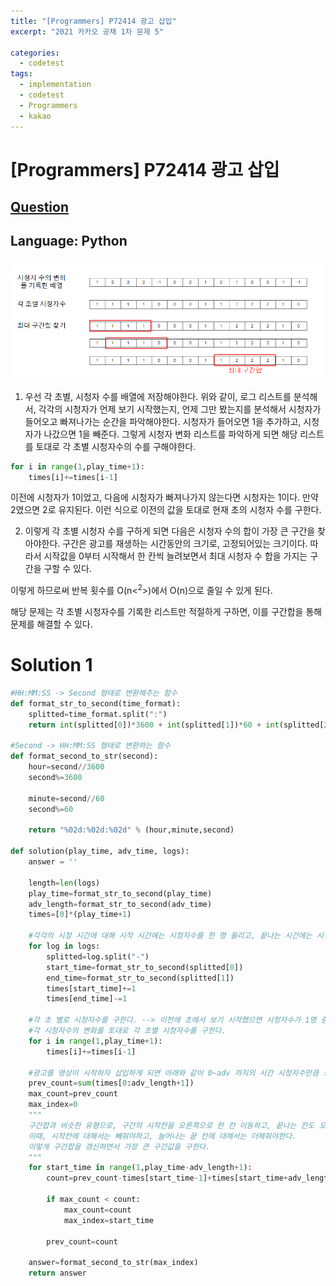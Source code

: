 ```yaml
---
title: "[Programmers] P72414 광고 삽입"
excerpt: "2021 카카오 공채 1차 문제 5"

categories:
  - codetest
tags:
  - implementation
  - codetest
  - Programmers
  - kakao
---
```

# [Programmers] P72414 광고 삽입
## [Question](https://school.programmers.co.kr/learn/courses/30/lessons/72414)
## Language: Python


![p72414.png](../../../../../../assets/images/algorithm/p72414.png)

1. 우선 각 초별, 시청자 수를 배열에 저장해야한다. 
위와 같이, 로그 리스트를 분석해서, 각각의 시청자가 언제 보기 시작했는지, 언제 그만 봤는지를 분석해서 시청자가 들어오고 빠져나가는 순간을 파악해야한다. 시청자가 들어오면 1을 추가하고, 시청자가 나갔으면 1을 빼준다. 그렇게 시청자 변화 리스트를 파악하게 되면 해당 리스트를 토대로 각 초별 시청자수의 수를 구해야한다.

```python
for i in range(1,play_time+1):
    times[i]+=times[i-1]
```
이전에 시청자가 1이었고, 다음에 시청자가 빠져나가지 않는다면 시청자는 1이다. 만약 2였으면 2로 유지된다. 이런 식으로 이전의 값을 토대로 현재 초의 시청자 수를 구한다.

2. 이렇게 각 초별 시청자 수를 구하게 되면 다음은 시청자 수의 합이 가장 큰 구간을 찾아야한다. 구간은 광고를 재생하는 시간동안의 크기로, 고정되어있는 크기이다. 따라서 시작값을 0부터 시작해서 한 칸씩 늘려보면서 최대 시청자 수 합을 가지는 구간을 구할 수 있다.

이렇게 하므로써 반복 횟수를 O(n<<sup>2</sup>>)에서 O(n)으로 줄일 수 있게 된다.

해당 문제는 각 초별 시청자수를 기록한 리스트만 적절하게 구하면, 이를 구간합을 통해 문제를 해결할 수 있다.

# Solution 1

```python
#HH:MM:SS -> Second 형태로 변환해주는 함수
def format_str_to_second(time_format):
    splitted=time_format.split(":")
    return int(splitted[0])*3600 + int(splitted[1])*60 + int(splitted[2])

#Second -> HH:MM:SS 형태로 변환하는 함수
def format_second_to_str(second):
    hour=second//3600
    second%=3600
    
    minute=second//60
    second%=60
    
    return "%02d:%02d:%02d" % (hour,minute,second)
    
def solution(play_time, adv_time, logs):
    answer = ''
    
    length=len(logs)
    play_time=format_str_to_second(play_time) 
    adv_length=format_str_to_second(adv_time)
    times=[0]*(play_time+1)
    
    #각각의 시청 시간에 대해 시작 시간에는 시청자수를 한 명 올리고, 끝나는 시간에는 시청자수를 한 명 내린다.
    for log in logs:
        splitted=log.split("-")
        start_time=format_str_to_second(splitted[0])
        end_time=format_str_to_second(splitted[1])
        times[start_time]+=1
        times[end_time]-=1

    #각 초 별로 시청자수를 구한다. --> 이전에 초에서 보기 시작했으면 시청자수가 1명 증가하게 되고, 만약 이전 초에서 보는 것을 중단 했으면 시청자수가 1명 줄어들게 된다.
    #각 시청자수의 변화를 토대로 각 초별 시청자수를 구한다.
    for i in range(1,play_time+1):
        times[i]+=times[i-1]

    #광고를 영상이 시작하자 삽입하게 되면 아래와 같이 0~adv 까지의 시간 시청자수만큼 보게 있게 되는 것이다.            
    prev_count=sum(times[0:adv_length+1])
    max_count=prev_count
    max_index=0
    """
    구간합과 비슷한 유형으로, 구간의 시작칸을 오른쪽으로 한 칸 이동하고, 끝나는 칸도 오른쪽으로 이동한다.
    이때, 시작칸에 대해서는 빼줘야하고, 늘어나는 끝 칸에 대해서는 더해줘야한다.
    이렇게 구간합을 갱신하면서 가장 큰 구간값을 구한다.
    """
    for start_time in range(1,play_time-adv_length+1):
        count=prev_count-times[start_time-1]+times[start_time+adv_length-1]
        
        if max_count < count:
            max_count=count
            max_index=start_time
        
        prev_count=count
    
    answer=format_second_to_str(max_index)
    return answer
```